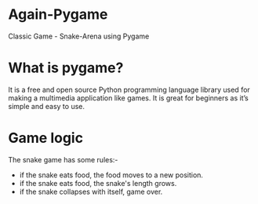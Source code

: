 # Again-Pygame
Classic Game - Snake-Arena using Pygame 

# What is pygame?
It is a free and open source Python programming language library used for making a multimedia application like games. It is great for beginners as it’s simple and easy to use.


# Game logic
The snake game has some rules:-
- if the snake eats food, the food moves to a new position.
- if the snake eats food, the snake's length grows.
- if the snake collapses with itself, game over.
